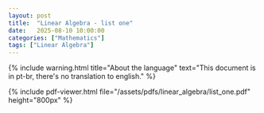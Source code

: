 ```yaml
---
layout: post
title:  "Linear Algebra - list one"
date:   2025-08-10 10:00:00
categories: ["Mathematics"]
tags: ["Linear Algebra"]
---
```


{% include warning.html 
   title="About the language" 
   text="This document is in pt-br, there's no translation to english." %}
 
{% include pdf-viewer.html file="/assets/pdfs/linear_algebra/list_one.pdf" height="800px" %}
